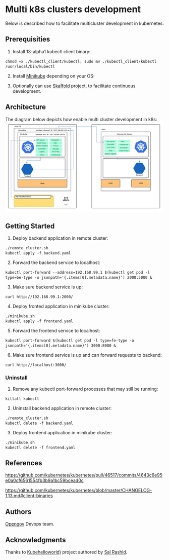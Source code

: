 # Multi k8s clusters development

Below is described how to facilitate multicluster development in kubernetes.

## Prerequisities

1. Install 13-alpha1 kubectl client binary:
```
chmod +x ./kubectl_client/kubectl; sudo mv ./kubectl_client/kubectl /usr/local/bin/kubectl
```
2. Install [Minikube](https://kubernetes.io/docs/tasks/tools/install-minikube/) depending on your OS:

3. Optionally can use [Skaffold](https://github.com/GoogleContainerTools/skaffold) project, to facilitate continuous development.


## Architecture
The diagram below depicts how enable multi cluster development in k8s:
![Alt text](images/architecture.png?raw=true "OpenGov")

## Getting Started

1. Deploy backend application in remote cluster:
```
./remote_cluster.sh
kubectl apply -f backend.yaml
```

2. Forward the backend service to localhost:
```
kubectl port-forward --address=192.168.99.1 $(kubectl get pod -l type=be-type -o jsonpath='{.items[0].metadata.name}') 2000:5000 &
```
3. Make sure backend service is up:
```
curl http://192.168.99.1:2000/
```

4. Deploy fronted application in minikube cluster:
```
./minikube.sh
kubectl apply -f frontend.yaml
```

5. Forward the frontend service to localhost:
```
kubectl port-forward $(kubectl get pod -l type=fe-type -o jsonpath='{.items[0].metadata.name}') 3000:8080 &
```
6. Make sure frontend service is up and can forward requests to backend:
```
curl http://localhost:3000/
```
### Uninstall

1. Remove any kubectl port-forward processes that may still be running:
```
killall kubectl
```

2. Uninstall backend application in remote cluster:
```
./remote_cluster.sh
kubectl delete -f backend.yaml
```

3. Deploy frontend application in minikube cluster:
```
./minikube.sh
kubectl delete -f frontend.yaml
```

## References

https://github.com/kubernetes/kubernetes/pull/46517/commits/4643c6e95e0a0cf6561554fb3b9a1bc59bcead0c

https://github.com/kubernetes/kubernetes/blob/master/CHANGELOG-1.13.md#client-binaries


## Authors

[Opengov](https://opengov.com) Devops team.

## Acknowledgments

Thanks to [Kubehelloworld)](https://github.com/salrashid123/kubehelloworld) project authored by [Sal Rashid](https://github.com/salrashid123).
